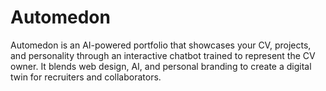 # Automedon
Automedon is an AI-powered portfolio that showcases your CV, projects, and personality through an interactive chatbot trained to represent the CV owner. It blends web design, AI, and personal branding to create a digital twin for recruiters and collaborators.

